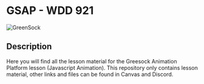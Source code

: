 # GSAP - WDD 921
![GreenSock](https://1stwebdesigner.com/a-guide-to-understanding-gsap-javascript-animation/)

## Description

Here you will find all the lesson material for the Greesock Animation Platform lesson (Javascript Animation). 
This repository only contains lesson material, other links and files can be found in Canvas and Discord.
